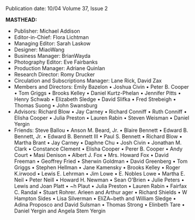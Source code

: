 Publication date: 10/04
Volume 37, Issue 2

**MASTHEAD:**
- Publisher: Michael Addison
- Editor-in-Chief: Flora Lichtman
- Managing Editor: Sarah Laskow
- Designer: MiaoWang
- Business Manager: BrianWayda
- Photography Editor: Eve Fairbanks
- Production Manager: Adriane Quinlan
- Research Director: Romy Drucker
- Circulation and Subscriptions Manager: Lane Rick, David Zax
- Members and Directors: Emily Bazelon • Joshua Civin • Peter B. Cooper • Tom Griggs • Brooks Kelley • Daniel Kurtz-Phelan • Jennifer Pitts • Henry Schwab • Elizabeth Sledge • David Slifka • Fred Strebeigh • Thomas Suong • John Swansburg
- Advisors: Richard Blow • Jay Carney • Richard Conniff • Ruth Conniff • Elisha Cooper • Julia Preston • Lauren Rabin • Steven Weisman • Daniel Yergin
- Friends: Steve Ballou • Anson M. Beard, Jr. • Blaire Bennett • Edward B. Bennett, Jr. • Edward B. Bennett III • Paul S. Bennett • Richard Blow • Martha Brant • Jay Carney • Daphne Chu • Josh Civin • Jonathan M. Clark • Constance Clement • Elisha Cooper • Perer B. Cooper • Andy Court • Masi Denison • Albert J. Fox • Mrs. Howard Fox • David Freeman • Geoffrey Fried • Sherwin Goldman • David Greenberg • Tom Griggs • Stephen Hellman • Jane Kamensky • Brooks Kelley • Roger K.irwood • Lewis E. Lehrman • Jim Lowe • E. Nobles Lowe • Martha E. Neil • Peter Neill • Howard H. Newman • Sean O'Brien • Julie Peters • Lewis and Joan Platt • ~h Plaut • Julia Preston • Lauren Rabin • Fairfax C. Randal • Stuart Rohrer. Arleen and Arthur ager • Richard Shields • W Hampton Sides • Lisa Silverman • EliZA~beth and William Sledge • Adina Proposco and David Sulsman • Thomas Strong • Elinbeth Tare • Daniel Yergin and Angela Stem Yergin

